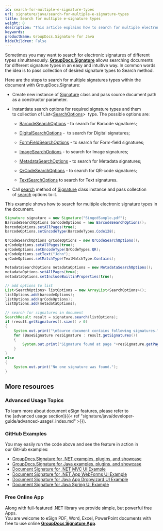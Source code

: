 ```yaml
---
id: search-for-multiple-e-signature-types
url: signature/java/search-for-multiple-e-signature-types
title: Search for multiple e-signature types
weight: 8
description: "This article explains how to search for multiple electronic signatures across document pages with GroupDocs.Signature API."
keywords: 
productName: GroupDocs.Signature for Java
hideChildren: False
---
```

Sometimes you may want to search for electronic signatures of different types simultaneously. [**GroupDocs.Signature**](https://products.groupdocs.com/signature/java) allows searching documents for different signature types in an easy and intuitive way. In common words the idea is to pass collection of desired signature types to Search method.

Here are the steps to search for multiple signatures types within the document with GroupDocs.Signature:

*   Create new instance of [Signature](https://apireference.groupdocs.com/java/signature/com.groupdocs.signature/Signature) class and pass source document path as a constructor parameter.
    
*   Instantiate search options for required signature types and them to collection of List<[SearchOptions](https://apireference.groupdocs.com/signature/java/com.groupdocs.signature.options.search/SearchOptions)\>  type.
    The possible options are: 
    
    *   [BarcodeSearchOptions](https://apireference.groupdocs.com/java/signature/com.groupdocs.signature.options.search/BarcodeSearchOptions) - to search for Barcode signatures;
        
    *   [DigitalSearchOptions](https://apireference.groupdocs.com/java/signature/com.groupdocs.signature.options.search/DigitalSearchOptions) -  to search for Digital signatures;
        
    *   [FormFieldSearchOptions](https://apireference.groupdocs.com/java/signature/com.groupdocs.signature.options.search/FormFieldSearchOptions) - to search for Form-field signatures;
    *   [ImageSearchOptions](https://apireference.groupdocs.com/java/signature/com.groupdocs.signature.options.search/ImageSearchOptions) - to search for Image signatures;
        
    *   [MetadataSearchOptions](https://apireference.groupdocs.com/java/signature/com.groupdocs.signature.options.search/MetadataSearchOptions) - to search for Metadata signatures;
        
    *   [QrCodeSearchOptions](https://apireference.groupdocs.com/java/signature/com.groupdocs.signature.options.search/QrCodeSearchOptions) - to search for QR-code signatures;
        
    *   [TextSearchOptions](https://apireference.groupdocs.com/java/signature/com.groupdocs.signature.options.search/TextSearchOptions) to search for Text signatures.
        
*   Call [search](https://apireference.groupdocs.com/java/signature/com.groupdocs.signature/Signature#search(java.util.List)) method of [Signature](https://apireference.groupdocs.com/java/signature/com.groupdocs.signature/Signature) class instance and pass collection of [search](https://apireference.groupdocs.com/signature/java/com.groupdocs.signature.options.search/SearchOptions) options to it.
    

This example shows how to search for multiple electronic signature types in the document.

```java
Signature signature = new Signature("SingedSample.pdf");
BarcodeSearchOptions barcodeOptions = new BarcodeSearchOptions();
barcodeOptions.setAllPages(true);
barcodeOptions.setEncodeType(BarcodeTypes.Code128);
 
QrCodeSearchOptions qrCodeOptions = new QrCodeSearchOptions();
qrCodeOptions.setAllPages(true);
qrCodeOptions.setEncodeType(QrCodeTypes.QR);
qrCodeOptions.setText("John");
qrCodeOptions.setMatchType(TextMatchType.Contains);
 
MetadataSearchOptions metadataOptions = new MetadataSearchOptions();
metadataOptions.setAllPages(true);
metadataOptions.setIncludeBuiltinProperties(true);
 
// add options to list
List<SearchOptions> listOptions = new ArrayList<SearchOptions>();
listOptions.add(barcodeOptions);
listOptions.add(qrCodeOptions);
listOptions.add(metadataOptions);
 
// search for signatures in document
SearchResult result = signature.search(listOptions);
if (result.getSignatures().size() > 0)
{
    System.out.print("\nSource document contains following signatures.");
    for (BaseSignature resSignature : result.getSignatures())
    {
        System.out.print("Signature found at page "+resSignature.getPageNumber()+" with type "+resSignature.getSignatureType());
    }
}
else
{
    System.out.print("No one signature was found.");
}
```

## More resources

### Advanced Usage Topics

To learn more about document eSign features, please refer to the [advanced usage section]({{< ref "signature/java/developer-guide/advanced-usage/_index.md" >}}).

### GitHub Examples 

You may easily run the code above and see the feature in action in our GitHub examples:

*   [GroupDocs.Signature for .NET examples, plugins, and showcase](https://github.com/groupdocs-signature/GroupDocs.Signature-for-.NET)    
*   [GroupDocs.Signature for Java examples, plugins, and showcase](https://github.com/groupdocs-signature/GroupDocs.Signature-for-Java)    
*   [Document Signature for .NET MVC UI Example](https://github.com/groupdocs-signature/GroupDocs.Signature-for-.NET-MVC)    
*   [Document Signature for .NET App WebForms UI Example](https://github.com/groupdocs-signature/GroupDocs.Signature-for-.NET-WebForms)    
*   [Document Signature for Java App Dropwizard UI Example](https://github.com/groupdocs-signature/GroupDocs.Signature-for-Java-Dropwizard)   
*   [Document Signature for Java Spring UI Example](https://github.com/groupdocs-signature/GroupDocs.Signature-for-Java-Spring)
    

### Free Online App 

Along with full-featured .NET library we provide simple, but powerful free Apps.  
You are welcome to eSign PDF, Word, Excel, PowerPoint documents with free to use online **[GroupDocs Signature App](https://products.groupdocs.app/signature)**.
